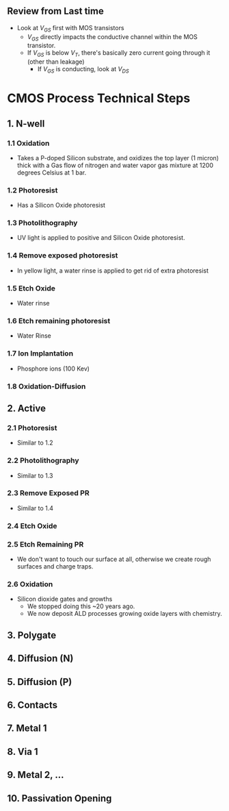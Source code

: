 ## Review from Last time
- Look at $V_{GS}$ first with MOS transistors
	- $V_{GS}$ directly impacts the conductive channel within the MOS transistor.
	- If $V_{GS}$ is below $V_T$, there's basically zero current going through it (other than leakage)
		- If $V_{GS}$ is conducting, look at $V_{DS}$

# CMOS Process Technical Steps
## 1. N-well
### 1.1 Oxidation
- Takes a P-doped Silicon substrate, and oxidizes the top layer (1 micron) thick with a Gas flow of nitrogen and water vapor gas mixture at 1200 degrees Celsius at 1 bar. 
### 1.2 Photoresist
- Has a Silicon Oxide photoresist
### 1.3 Photolithography
- UV light is applied to positive and Silicon Oxide photoresist. 
### 1.4 Remove exposed photoresist
- In yellow light, a water rinse is applied to get rid of extra photoresist
### 1.5 Etch Oxide
- Water rinse 
### 1.6 Etch remaining photoresist
- Water Rinse
### 1.7 Ion Implantation 
- Phosphore ions (100 Kev)
### 1.8 Oxidation-Diffusion

## 2. Active
### 2.1 Photoresist
- Similar to 1.2
### 2.2 Photolithography
- Similar to 1.3
### 2.3 Remove Exposed PR
- Similar to 1.4
### 2.4 Etch Oxide
### 2.5 Etch Remaining PR
- We don't want to touch our surface at all, otherwise we create rough surfaces and charge traps. 
### 2.6 Oxidation
- Silicon dioxide gates and growths
	- We stopped doing this ~20 years ago. 
	- We now deposit ALD processes growing oxide layers with chemistry.
## 3. Polygate
## 4. Diffusion (N)
## 5. Diffusion (P)
## 6. Contacts
## 7. Metal 1
## 8. Via 1
## 9. Metal 2, ...
## 10. Passivation Opening